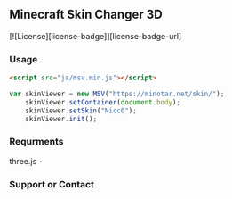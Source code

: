 ## Minecraft Skin Changer 3D

[![License][license-badge]][license-badge-url]

### Usage ###

```html
<script src="js/msv.min.js"></script>
```

```javascript
var skinViewer = new MSV("https://minotar.net/skin/");
    skinViewer.setContainer(document.body);
    skinViewer.setSkin("Nicc0");
    skinViewer.init();
```
### Requrments

three.js - 

### Support or Contact

